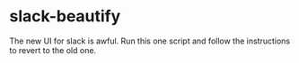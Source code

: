 # slack-beautify
The new UI for slack is awful. Run this one script and follow the instructions to revert to the old one.
